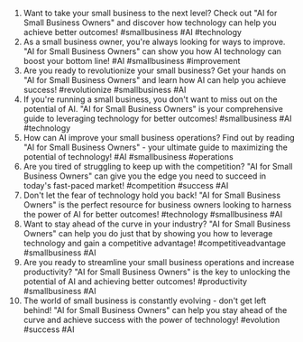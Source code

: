 1. Want to take your small business to the next level? Check out "AI for Small Business Owners" and discover how technology can help you achieve better outcomes! #smallbusiness #AI #technology
2. As a small business owner, you're always looking for ways to improve. "AI for Small Business Owners" can show you how AI technology can boost your bottom line! #AI #smallbusiness #improvement
3. Are you ready to revolutionize your small business? Get your hands on "AI for Small Business Owners" and learn how AI can help you achieve success! #revolutionize #smallbusiness #AI
4. If you're running a small business, you don't want to miss out on the potential of AI. "AI for Small Business Owners" is your comprehensive guide to leveraging technology for better outcomes! #smallbusiness #AI #technology
5. How can AI improve your small business operations? Find out by reading "AI for Small Business Owners" - your ultimate guide to maximizing the potential of technology! #AI #smallbusiness #operations
6. Are you tired of struggling to keep up with the competition? "AI for Small Business Owners" can give you the edge you need to succeed in today's fast-paced market! #competition #success #AI
7. Don't let the fear of technology hold you back! "AI for Small Business Owners" is the perfect resource for business owners looking to harness the power of AI for better outcomes! #technology #smallbusiness #AI
8. Want to stay ahead of the curve in your industry? "AI for Small Business Owners" can help you do just that by showing you how to leverage technology and gain a competitive advantage! #competitiveadvantage #smallbusiness #AI
9. Are you ready to streamline your small business operations and increase productivity? "AI for Small Business Owners" is the key to unlocking the potential of AI and achieving better outcomes! #productivity #smallbusiness #AI
10. The world of small business is constantly evolving - don't get left behind! "AI for Small Business Owners" can help you stay ahead of the curve and achieve success with the power of technology! #evolution #success #AI

